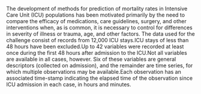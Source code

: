 The development of methods for prediction of mortality rates in Intensive Care Unit (ICU) populations has been motivated primarily by the need to compare the efficacy of medications, care guidelines, surgery, and other interventions when, as is common, it is necessary to control for differences in severity of illness or trauma, age, and other factors.
The data used for the challenge consist of records from 12,000 ICU stays.ICU stays of less than 48 hours have been excluded.Up to 42 variables were recorded at least once during the first 48 hours after admission to the ICU.Not all variables are available in all cases, however. Six of these variables are general descriptors (collected on admission), and the remainder are time series, for which multiple observations may be available.Each observation has an associated time-stamp indicating the elapsed time of the observation since ICU admission in each case, in hours and minutes.

